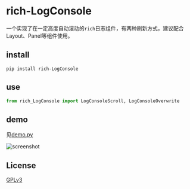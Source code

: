 # rich-LogConsole

一个实现了在一定高度自动滚动的`rich`日志组件，有两种刷新方式，建议配合Layout、Panel等组件使用。

## install

```shell
pip install rich-LogConsole
```

## use

```python
from rich_LogConsole import LogConsoleScroll, LogConsoleOverwrite
```

## demo

见[demo.py](tests/demo.py)

![screenshot](screenshot.gif "screenshot")

## License

[GPLv3](LICENSE)
